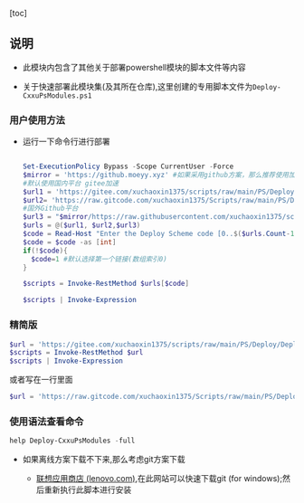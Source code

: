 [toc]

## 说明

- 此模块内包含了其他关于部署powershell模块的脚本文件等内容

- 关于快速部署此模块集(及其所在仓库),这里创建的专用脚本文件为`Deploy-CxxuPsModules.ps1`


### 用户使用方法

- 运行一下命令行进行部署

  ```powershell
  
  Set-ExecutionPolicy Bypass -Scope CurrentUser -Force
  $mirror = 'https://github.moeyy.xyz' #如果采用github方案，那么推荐使用加速镜像来下载脚本文件，如果此镜像不可用，请自行搜搜可用镜像，然后替换此值即可
  #默认使用国内平台 gitee加速
  $url1 = 'https://gitee.com/xuchaoxin1375/scripts/raw/main/PS/Deploy/Deploy-CxxuPsModules.ps1'
  $url2= 'https://raw.gitcode.com/xuchaoxin1375/Scripts/raw/main/PS/Deploy/Deploy-CxxuPsModules.ps1'
  #国外Github平台
  $url3 = "$mirror/https://raw.githubusercontent.com/xuchaoxin1375/scripts/refs/heads/main/PS/Deploy/Deploy-CxxuPsModules.ps1"
  $urls = @($url1, $url2,$url3)
  $code = Read-Host "Enter the Deploy Scheme code [0..$($urls.Count-1)](default:1)"
  $code = $code -as [int]
  if(!$code){
  	$code=1 #默认选择第一个链接(数组索引0)
  }
  
  $scripts = Invoke-RestMethod $urls[$code]
  
  $scripts | Invoke-Expression
  
  ```


### 精简版

```powershell
$url = 'https://gitee.com/xuchaoxin1375/scripts/raw/main/PS/Deploy/Deploy-CxxuPsModules.ps1'
$scripts = Invoke-RestMethod $url
$scripts | Invoke-Expression

```

或者写在一行里面

```powershell
$url = 'https://raw.gitcode.com/xuchaoxin1375/Scripts/raw/main/PS/Deploy/Deploy-CxxuPsModules.ps1';$scripts = Invoke-RestMethod $url;$scripts | Invoke-Expression

```



### 使用语法查看命令

```powershell
help Deploy-CxxuPsModules -full
```

- 如果离线方案下载不下来,那么考虑git方案下载

  - [联想应用商店 (lenovo.com)](https://lestore.lenovo.com/search?k=git),在此网站可以快速下载git (for windows);然后重新执行此脚本进行安装
